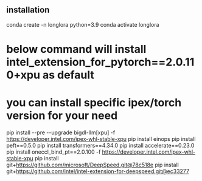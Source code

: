 ## installation

conda create -n longlora python=3.9
conda activate longlora
# below command will install intel_extension_for_pytorch==2.0.110+xpu as default
# you can install specific ipex/torch version for your need
pip install --pre --upgrade bigdl-llm[xpu] -f https://developer.intel.com/ipex-whl-stable-xpu
pip install einops
pip install peft==0.5.0
pip install transformers==4.34.0
pip install accelerate==0.23.0
pip install oneccl_bind_pt==2.0.100 -f https://developer.intel.com/ipex-whl-stable-xpu
pip install git+https://github.com/microsoft/DeepSpeed.git@78c518e
pip install git+https://github.com/intel/intel-extension-for-deepspeed.git@ec33277

